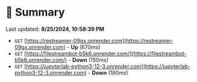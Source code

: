 # 📖 Summary
Last updated: **8/25/2024, 10:58:39 PM**

- `GET` [https://restreamer-09gx.onrender.com](https://restreamer-09gx.onrender.com) - **Up** (670ms)
- `GET` [https://filestreambot-b5k6.onrender.com/](https://filestreambot-b5k6.onrender.com/) - **Down** (150ms)
- `GET` [https://jupyterlab-python3-12-3.onrender.com](https://jupyterlab-python3-12-3.onrender.com) - **Down** (180ms)
